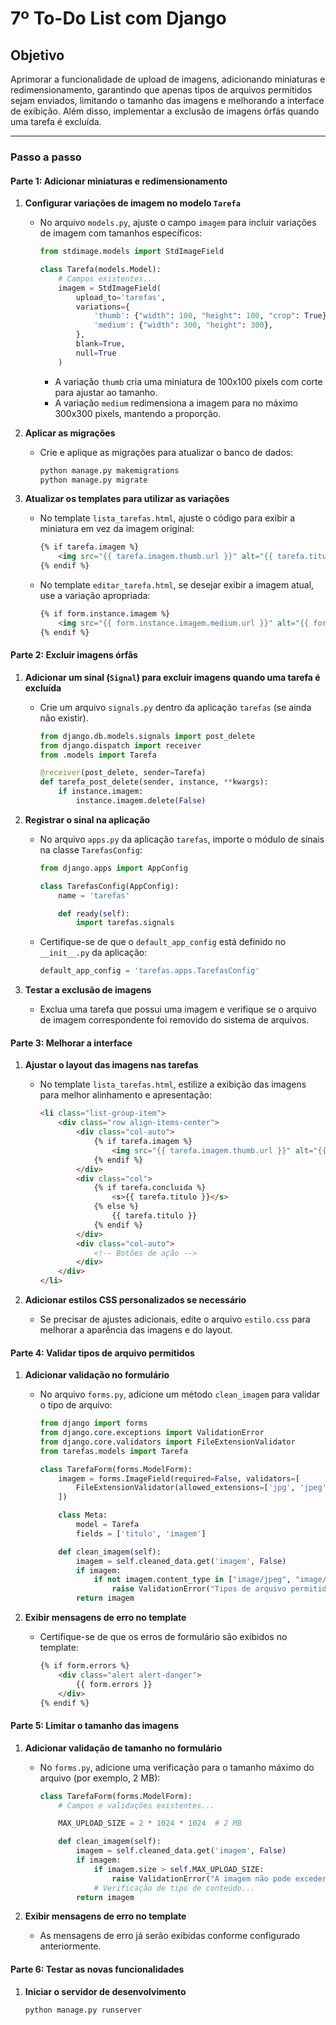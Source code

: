 # 7º To-Do List com Django

## Objetivo

Aprimorar a funcionalidade de upload de imagens, adicionando miniaturas e redimensionamento, garantindo que apenas tipos de arquivos permitidos sejam enviados, limitando o tamanho das imagens e melhorando a interface de exibição. Além disso, implementar a exclusão de imagens órfãs quando uma tarefa é excluída.

---

### Passo a passo

#### Parte 1: Adicionar miniaturas e redimensionamento

1. **Configurar variações de imagem no modelo `Tarefa`**

   - No arquivo `models.py`, ajuste o campo `imagem` para incluir variações de imagem com tamanhos específicos:

     ```python
     from stdimage.models import StdImageField

     class Tarefa(models.Model):
         # Campos existentes...
         imagem = StdImageField(
             upload_to='tarefas',
             variations={
                 'thumb': {"width": 100, "height": 100, "crop": True},
                 'medium': {"width": 300, "height": 300},
             },
             blank=True,
             null=True
         )
     ```

     - A variação `thumb` cria uma miniatura de 100x100 pixels com corte para ajustar ao tamanho.
     - A variação `medium` redimensiona a imagem para no máximo 300x300 pixels, mantendo a proporção.

2. **Aplicar as migrações**

   - Crie e aplique as migrações para atualizar o banco de dados:

     ```bash
     python manage.py makemigrations
     python manage.py migrate
     ```

3. **Atualizar os templates para utilizar as variações**

   - No template `lista_tarefas.html`, ajuste o código para exibir a miniatura em vez da imagem original:

     ```html
     {% if tarefa.imagem %}
         <img src="{{ tarefa.imagem.thumb.url }}" alt="{{ tarefa.titulo }}" class="img-thumbnail me-2">
     {% endif %}
     ```

   - No template `editar_tarefa.html`, se desejar exibir a imagem atual, use a variação apropriada:

     ```html
     {% if form.instance.imagem %}
         <img src="{{ form.instance.imagem.medium.url }}" alt="{{ form.instance.titulo }}" class="img-fluid mb-3">
     {% endif %}
     ```

#### Parte 2: Excluir imagens órfãs

1. **Adicionar um sinal (`Signal`) para excluir imagens quando uma tarefa é excluída**

   - Crie um arquivo `signals.py` dentro da aplicação `tarefas` (se ainda não existir).

     ```python
     from django.db.models.signals import post_delete
     from django.dispatch import receiver
     from .models import Tarefa

     @receiver(post_delete, sender=Tarefa)
     def tarefa_post_delete(sender, instance, **kwargs):
         if instance.imagem:
             instance.imagem.delete(False)
     ```

2. **Registrar o sinal na aplicação**

   - No arquivo `apps.py` da aplicação `tarefas`, importe o módulo de sinais na classe `TarefasConfig`:

     ```python
     from django.apps import AppConfig

     class TarefasConfig(AppConfig):
         name = 'tarefas'

         def ready(self):
             import tarefas.signals
     ```

   - Certifique-se de que o `default_app_config` está definido no `__init__.py` da aplicação:

     ```python
     default_app_config = 'tarefas.apps.TarefasConfig'
     ```

3. **Testar a exclusão de imagens**

   - Exclua uma tarefa que possui uma imagem e verifique se o arquivo de imagem correspondente foi removido do sistema de arquivos.

#### Parte 3: Melhorar a interface

1. **Ajustar o layout das imagens nas tarefas**

   - No template `lista_tarefas.html`, estilize a exibição das imagens para melhor alinhamento e apresentação:

     ```html
     <li class="list-group-item">
         <div class="row align-items-center">
             <div class="col-auto">
                 {% if tarefa.imagem %}
                     <img src="{{ tarefa.imagem.thumb.url }}" alt="{{ tarefa.titulo }}" class="img-thumbnail" style="width: 50px; height: 50px;">
                 {% endif %}
             </div>
             <div class="col">
                 {% if tarefa.concluida %}
                     <s>{{ tarefa.titulo }}</s>
                 {% else %}
                     {{ tarefa.titulo }}
                 {% endif %}
             </div>
             <div class="col-auto">
                 <!-- Botões de ação -->
             </div>
         </div>
     </li>
     ```

2. **Adicionar estilos CSS personalizados se necessário**

   - Se precisar de ajustes adicionais, edite o arquivo `estilo.css` para melhorar a aparência das imagens e do layout.

#### Parte 4: Validar tipos de arquivo permitidos

1. **Adicionar validação no formulário**

   - No arquivo `forms.py`, adicione um método `clean_imagem` para validar o tipo de arquivo:

     ```python
     from django import forms
     from django.core.exceptions import ValidationError
     from django.core.validators import FileExtensionValidator
     from tarefas.models import Tarefa

     class TarefaForm(forms.ModelForm):
         imagem = forms.ImageField(required=False, validators=[
             FileExtensionValidator(allowed_extensions=['jpg', 'jpeg', 'png'])
         ])

         class Meta:
             model = Tarefa
             fields = ['titulo', 'imagem']

         def clean_imagem(self):
             imagem = self.cleaned_data.get('imagem', False)
             if imagem:
                 if not imagem.content_type in ["image/jpeg", "image/png"]:
                     raise ValidationError("Tipos de arquivo permitidos: JPEG ou PNG.")
             return imagem
     ```

2. **Exibir mensagens de erro no template**

   - Certifique-se de que os erros de formulário são exibidos no template:

     ```html
     {% if form.errors %}
         <div class="alert alert-danger">
             {{ form.errors }}
         </div>
     {% endif %}
     ```

#### Parte 5: Limitar o tamanho das imagens

1. **Adicionar validação de tamanho no formulário**

   - No `forms.py`, adicione uma verificação para o tamanho máximo do arquivo (por exemplo, 2 MB):

     ```python
     class TarefaForm(forms.ModelForm):
         # Campos e validações existentes...

         MAX_UPLOAD_SIZE = 2 * 1024 * 1024  # 2 MB

         def clean_imagem(self):
             imagem = self.cleaned_data.get('imagem', False)
             if imagem:
                 if imagem.size > self.MAX_UPLOAD_SIZE:
                     raise ValidationError("A imagem não pode exceder 2 MB.")
                 # Verificação de tipo de conteúdo...
             return imagem
     ```

2. **Exibir mensagens de erro no template**

   - As mensagens de erro já serão exibidas conforme configurado anteriormente.

#### Parte 6: Testar as novas funcionalidades

1. **Iniciar o servidor de desenvolvimento**

   ```bash
   python manage.py runserver
